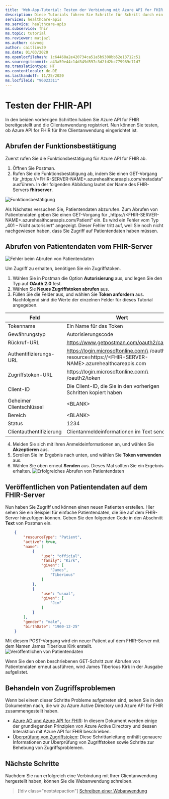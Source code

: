 ```yaml
---
title: 'Web-App-Tutorial: Testen der Verbindung mit Azure API for FHIR'
description: Diese Tutorials führen Sie Schritte für Schritt durch ein Beispiel für die Bereitstellung einer einfachen Webanwendung. In diesem Teil des Tutorials wird das Testen der Verbindung mit dem FHIR-Server mithilfe von Postman beschrieben.
services: healthcare-apis
ms.service: healthcare-apis
ms.subservice: fhir
ms.topic: tutorial
ms.reviewer: matjazl
ms.author: cavoeg
author: caitlinv39
ms.date: 01/03/2020
ms.openlocfilehash: 1c64468a2e420734ca51a5b9308bb52e13712c51
ms.sourcegitcommit: a43a59e44c14d349d597c3d2fd2bc779989c71d7
ms.translationtype: HT
ms.contentlocale: de-DE
ms.lasthandoff: 11/25/2020
ms.locfileid: "96023311"
---
```

# <a name="testing-the-fhir-api"></a>Testen der FHIR-API
In den beiden vorherigen Schritten haben Sie Azure API for FHIR bereitgestellt und die Clientanwendung registriert. Nun können Sie testen, ob Azure API for FHIR für Ihre Clientanwendung eingerichtet ist. 

## <a name="retrieve-capability-statement"></a>Abrufen der Funktionsbestätigung
Zuerst rufen Sie die Funktionsbestätigung für Azure API for FHIR ab. 
1. Öffnen Sie Postman.
1. Rufen Sie die Funktionsbestätigung ab, indem Sie einen GET-Vorgang für „https://\<FHIR-SERVER-NAME>.azurehealthcareapis.com/metadata“ ausführen. In der folgenden Abbildung lautet der Name des FHIR-Servers **fhirserver**.

![Funktionsbestätigung](media/tutorial-web-app/postman-capability-statement.png)

Als Nächstes versuchen Sie, Patientendaten abzurufen. Zum Abrufen von Patientendaten geben Sie einen GET-Vorgang für „https://\<FHIR-SERVER-NAME>.azurehealthcareapis.com/Patient“ ein. Es wird ein Fehler vom Typ „401 – Nicht autorisiert“ angezeigt. Dieser Fehler tritt auf, weil Sie noch nicht nachgewiesen haben, dass Sie Zugriff auf Patientendaten haben müssen.

## <a name="get-patient-from-fhir-server"></a>Abrufen von Patientendaten vom FHIR-Server
![Fehler beim Abrufen von Patientendaten](media/tutorial-web-app/postman-patient-authorization-failed.png)

Um Zugriff zu erhalten, benötigen Sie ein Zugriffstoken.
1. Wählen Sie in Postman die Option **Autorisierung** aus, und legen Sie den Typ auf **OAuth 2.0** fest.
1. Wählen Sie **Neues Zugriffstoken abrufen** aus.
1. Füllen Sie die Felder aus, und wählen Sie **Token anfordern** aus. Nachfolgend sind die Werte der einzelnen Felder für dieses Tutorial angegeben.

|Feld                |Wert                                                               |
|---------------------|--------------------------------------------------------------------|
|Tokenname           |Ein Name für das Token                                               |
|Gewährungstyp           |Autorisierungscode                                                  |
|Rückruf-URL         |https://www.getpostman.com/oauth2/callback                          |
|Authentifizierungs-URL             |https://login.microsoftonline.com/\<AZURE-AD-TENANT-ID> /oauth2/?resource=https://\<FHIR-SERVER-NAME>.azurehealthcareapis.com|
|Zugriffstoken-URL     |https://login.microsoftonline.com/\<AZURE-AD-TENANT-ID> /oauth2/token|
|Client-ID            |Die Client-ID, die Sie in den vorherigen Schritten kopiert haben             |
|Geheimer Clientschlüssel        |\<BLANK>                                                            |
|Bereich                |\<BLANK>                                                            |
|Status                |1234                                                                |
|Clientauthentifizierung|Clientanmeldeinformationen im Text senden                                     |

4. Melden Sie sich mit Ihren Anmeldeinformationen an, und wählen Sie **Akzeptieren** aus.
1. Scrollen Sie im Ergebnis nach unten, und wählen Sie **Token verwenden** aus.
1. Wählen Sie oben erneut **Senden** aus. Dieses Mal sollten Sie ein Ergebnis erhalten. ![Erfolgreiches Abrufen von Patientendaten](media/tutorial-web-app/postman-patient-authorization-success.png)

## <a name="post-patient-into-fhir-server"></a>Veröffentlichen von Patientendaten auf dem FHIR-Server
Nun haben Sie Zugriff und können einen neuen Patienten erstellen. Hier sehen Sie ein Beispiel für einfache Patientendaten, die Sie auf dem FHIR-Server hinzufügen können. Geben Sie den folgenden Code in den Abschnitt **Text** von Postman ein.

``` json
    {
        "resourceType": "Patient",
        "active": true,
        "name": [
            {
                "use": "official",
                "family": "Kirk",
                "given": [
                    "James",
                    "Tiberious"
                ]
            },
            {
                "use": "usual",
                "given": [
                    "Jim"
                ]
            }
        ],
        "gender": "male",
        "birthDate": "1960-12-25"
    }
```
Mit diesem POST-Vorgang wird ein neuer Patient auf dem FHIR-Server mit dem Namen James Tiberious Kirk erstellt.
![Veröffentlichen von Patientendaten](media/tutorial-web-app/postman-post-patient.png)

Wenn Sie den oben beschriebenen GET-Schritt zum Abrufen von Patientendaten erneut ausführen, wird James Tiberious Kirk in der Ausgabe aufgelistet.

## <a name="troubleshooting-access-issues"></a>Behandeln von Zugriffsproblemen
Wenn bei einem dieser Schritte Probleme aufgetreten sind, sehen Sie in den Dokumenten nach, die wir zu Azure Active Directory und Azure API for FHIR zusammengestellt haben. 

* [Azure AD und Azure API for FHIR](azure-ad-hcapi.md): In diesem Dokument werden einige der grundlegenden Prinzipien von Azure Active Directory und dessen Interaktion mit Azure API for FHIR beschrieben.
* [Überprüfung von Zugriffstoken](azure-ad-hcapi-token-validation.md): Diese Schrittanleitung enthält genauere Informationen zur Überprüfung von Zugriffstoken sowie Schritte zur Behebung von Zugriffsproblemen.

## <a name="next-steps"></a>Nächste Schritte
Nachdem Sie nun erfolgreich eine Verbindung mit Ihrer Clientanwendung hergestellt haben, können Sie die Webanwendung schreiben.

>[!div class="nextstepaction"]
>[Schreiben einer Webanwendung](tutorial-web-app-write-web-app.md)



